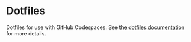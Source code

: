 # Dotfiles

Dotfiles for use with GitHub Codespaces. See [the dotfiles documentation][dotfiles-docs] for more details.

[dotfiles-docs]: https://docs.github.com/en/codespaces/customizing-your-codespace/personalizing-codespaces-for-your-account#dotfiles
